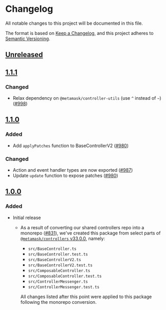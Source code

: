 # Changelog
All notable changes to this project will be documented in this file.

The format is based on [Keep a Changelog](https://keepachangelog.com/en/1.0.0/),
and this project adheres to [Semantic Versioning](https://semver.org/spec/v2.0.0.html).

## [Unreleased]

## [1.1.1]
### Changed
- Relax dependency on `@metamask/controller-utils` (use `^` instead of `~`) ([#998](https://github.com/MetaMask/controllers/pull/998))

## [1.1.0]
### Added
- Add `applyPatches` function to BaseControllerV2 ([#980](https://github.com/MetaMask/controllers/pull/980))

### Changed
- Action and event handler types are now exported ([#987](https://github.com/MetaMask/controllers/pull/987))
- Update `update` function to expose patches ([#980](https://github.com/MetaMask/controllers/pull/980))

## [1.0.0]
### Added
- Initial release
  - As a result of converting our shared controllers repo into a monorepo ([#831](https://github.com/MetaMask/controllers/pull/831)), we've created this package from select parts of [`@metamask/controllers` v33.0.0](https://github.com/MetaMask/controllers/tree/v33.0.0), namely:
    - `src/BaseController.ts`
    - `src/BaseController.test.ts`
    - `src/BaseControllerV2.ts`
    - `src/BaseControllerV2.test.ts`
    - `src/ComposableController.ts`
    - `src/ComposableController.test.ts`
    - `src/ControllerMessenger.ts`
    - `src/ControllerMessenger.test.ts`

    All changes listed after this point were applied to this package following the monorepo conversion.

[Unreleased]: https://github.com/MetaMask/controllers/compare/@metamask/base-controller@1.1.1...HEAD
[1.1.1]: https://github.com/MetaMask/controllers/compare/@metamask/base-controller@1.1.0...@metamask/base-controller@1.1.1
[1.1.0]: https://github.com/MetaMask/controllers/compare/@metamask/base-controller@1.0.0...@metamask/base-controller@1.1.0
[1.0.0]: https://github.com/MetaMask/controllers/releases/tag/@metamask/base-controller@1.0.0
